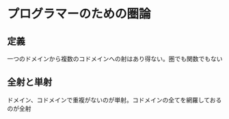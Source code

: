# プログラマーのための圏論

## 定義

一つのドメインから複数のコドメインへの射はあり得ない。圏でも関数でもない

## 全射と単射

ドメイン、コドメインで重複がないのが単射。コドメインの全てを網羅しておるのが全射

